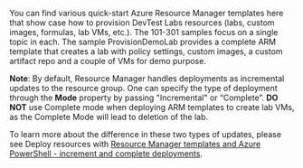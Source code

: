 You can find various quick-start Azure Resource Manager templates here that show case how to provision DevTest Labs resources (labs, custom images, formulas, lab VMs, etc.). The 101-301 samples focus on a single topic in each. The sample ProvisionDemoLab provides a complete ARM template that creates a lab with policy settings, custom images, a custom artifact repo and a couple of VMs for demo purpose.

**Note**: 
By default, Resource Manager handles deployments as incremental updates to the resource group. One can specify the type of deployment through the **Mode** property by passing "Incremental" or “Complete”.  **DO NOT** use Complete mode when deploying ARM templates to create lab VMs, as the Complete Mode will lead to deletion of the lab.

To learn more about the difference in these two types of updates, please see Deploy resources with [Resource Manager templates and Azure PowerShell - increment and complete deployments](https://docs.microsoft.com/en-us/azure/azure-resource-manager/resource-group-template-deploy#incremental-and-complete-deployments).
